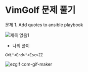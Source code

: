 # VimGolf 문제 풀기

문제 1. Add quotes to ansible playbook

![제목 없음1](https://user-images.githubusercontent.com/94671864/144715277-10d1cfc2-8c2c-4c89-81a8-2d7ce3def53a.png)

* 나의 풀이

```
GWi"<End>"<Esc>ZZ
```

![ezgif com-gif-maker](https://user-images.githubusercontent.com/94671864/144715383-ed9e6106-cf30-4119-a3bb-a77dd7747412.gif)



